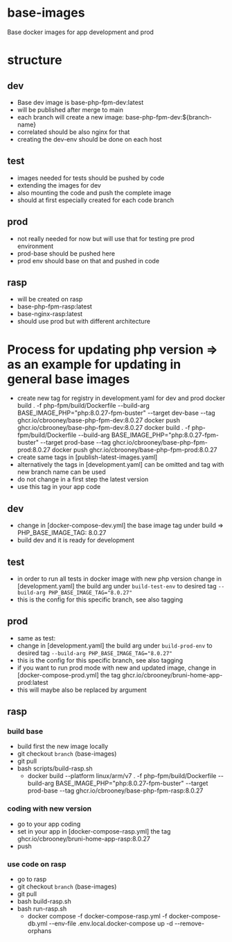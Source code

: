 # base-images
Base docker images for app development and prod

# structure
## dev
- Base dev image is base-php-fpm-dev:latest
- will be published after merge to main
- each branch will create a new image: base-php-fpm-dev:${branch-name}
- correlated should be also nginx for that
- creating the dev-env should be done on each host
## test
- images needed for tests should be pushed by code
- extending the images for dev
- also mounting the code and push the complete image
- should at first especially created for each code branch
## prod
- not really needed for now but will use that for testing pre prod environment
- prod-base should be pushed here
- prod env should base on that and pushed in code
## rasp
- will be created on rasp
- base-php-fpm-rasp:latest
- base-nginx-rasp:latest
- should use prod but with different architecture


# Process for updating php version => as an example for updating in general base images
- create new tag for registry in development.yaml for dev and prod
docker build . -f php-fpm/build/Dockerfile --build-arg BASE_IMAGE_PHP="php:8.0.27-fpm-buster" --target dev-base --tag ghcr.io/cbrooney/base-php-fpm-dev:8.0.27
docker push ghcr.io/cbrooney/base-php-fpm-dev:8.0.27
docker build . -f php-fpm/build/Dockerfile --build-arg BASE_IMAGE_PHP="php:8.0.27-fpm-buster" --target prod-base --tag ghcr.io/cbrooney/base-php-fpm-prod:8.0.27
docker push ghcr.io/cbrooney/base-php-fpm-prod:8.0.27
- create same tags in [publish-latest-images.yaml]
- alternatively the tags in [development.yaml] can be omitted and tag with new branch name can be used
- do not change in a first step the latest version
- use this tag in your app code
## dev
- change in [docker-compose-dev.yml] the base image tag under build => PHP_BASE_IMAGE_TAG: 8.0.27
- build dev and it is ready for development
## test
- in order to run all tests in docker image with new php version change in [development.yaml]
the build arg under `build-test-env` to desired tag `--build-arg PHP_BASE_IMAGE_TAG="8.0.27"`
- this is the config for this specific branch, see also tagging 
## prod
- same as test: 
- change in [development.yaml] the build arg under `build-prod-env` to desired tag `--build-arg PHP_BASE_IMAGE_TAG="8.0.27"`
- this is the config for this specific branch, see also tagging
- if you want to run prod mode with new and updated image, 
change in [docker-compose-prod.yml] the tag ghcr.io/cbrooney/bruni-home-app-prod:latest
- this will maybe also be replaced by argument
## rasp
### build base
- build first the new image locally
- git checkout `branch` (base-images)
- git pull
- bash scripts/build-rasp.sh
  - docker build --platform linux/arm/v7 . -f php-fpm/build/Dockerfile --build-arg BASE_IMAGE_PHP="php:8.0.27-fpm-buster" --target prod-base --tag ghcr.io/cbrooney/base-php-fpm-rasp:8.0.27
### coding with new version
- go to your app coding
- set in your app in [docker-compose-rasp.yml] the tag ghcr.io/cbrooney/bruni-home-app-rasp:8.0.27
- push
### use code on rasp
- go to rasp
- git checkout `branch` (base-images)
- git pull
- bash build-rasp.sh
- bash run-rasp.sh
  - docker compose -f docker-compose-rasp.yml -f docker-compose-db.yml --env-file .env.local.docker-compose up -d --remove-orphans
